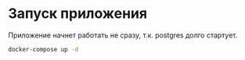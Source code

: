 # Запуск приложения
Приложение начнет работать не сразу, т.к. postgres долго стартует.
```sh
docker-compose up -d
```
